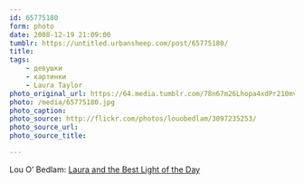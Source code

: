 ```yaml
---
id: 65775180
form: photo
date: 2008-12-19 21:09:00
tumblr: https://untitled.urbansheep.com/post/65775180/
title:
tags:
    - девушки
    - картинки
    - Laura Taylor
photo_original_url: https://64.media.tumblr.com/78n67m26Lhopa4xdPr210mv9o1_500.jpg
photo: /media/65775180.jpg
photo_caption: 
photo_source: http://flickr.com/photos/louobedlam/3097235253/
photo_source_url:
photo_source_title:

---
```


<p>Lou O’ Bedlam: <a href="http://flickr.com/photos/louobedlam/3097235253/">Laura and the Best Light of the Day</a></p>
